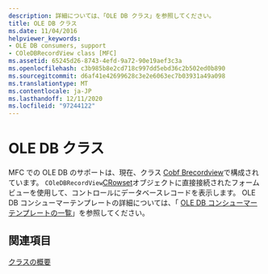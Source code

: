```yaml
---
description: 詳細については、「OLE DB クラス」を参照してください。
title: OLE DB クラス
ms.date: 11/04/2016
helpviewer_keywords:
- OLE DB consumers, support
- COleDBRecordView class [MFC]
ms.assetid: 65245d26-8743-4efd-9a72-90e19aef3c3a
ms.openlocfilehash: c3b985b8e2cd718c997dd5ebd36c2b502ed0b890
ms.sourcegitcommit: d6af41e42699628c3e2e6063ec7b03931a49a098
ms.translationtype: MT
ms.contentlocale: ja-JP
ms.lasthandoff: 12/11/2020
ms.locfileid: "97244122"
---
```

# <a name="ole-db-classes"></a>OLE DB クラス

MFC での OLE DB のサポートは、現在、クラス [Cobf Brecordview](reference/coledbrecordview-class.md)で構成されています。 `COleDBRecordView`[CRowset](../data/oledb/crowset-class.md)オブジェクトに直接接続されたフォームビューを使用して、コントロールにデータベースレコードを表示します。 OLE DB コンシューマーテンプレートの詳細については、「 [OLE DB コンシューマーテンプレートの一覧](../data/oledb/ole-db-consumer-templates-reference.md)」を参照してください。

## <a name="see-also"></a>関連項目

[クラスの概要](class-library-overview.md)
